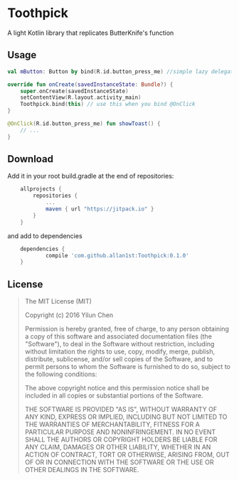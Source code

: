 # Toothpick
A light Kotlin library that replicates ButterKnife's function

## Usage
```kotlin
val mButton: Button by bind(R.id.button_press_me) //simple lazy delegation

override fun onCreate(savedInstanceState: Bundle?) {
    super.onCreate(savedInstanceState)
    setContentView(R.layout.activity_main)
    Toothpick.bind(this) // use this when you bind @OnClick
}

@OnClick(R.id.button_press_me) fun showToast() {
    // ...
}
```

## Download
Add it in your root build.gradle at the end of repositories:
```groovy
	allprojects {
		repositories {
			...
			maven { url "https://jitpack.io" }
		}
	}
```
and add to dependencies
```groovy
    dependencies {
	        compile 'com.github.allan1st:Toothpick:0.1.0'
	}
```

## License
> The MIT License (MIT)
> 
> Copyright (c) 2016 Yilun Chen
> 
> Permission is hereby granted, free of charge, to any person obtaining a copy
> of this software and associated documentation files (the "Software"), to deal
> in the Software without restriction, including without limitation the rights
> to use, copy, modify, merge, publish, distribute, sublicense, and/or sell
> copies of the Software, and to permit persons to whom the Software is
> furnished to do so, subject to the following conditions:
> 
> The above copyright notice and this permission notice shall be included in all
> copies or substantial portions of the Software.
> 
> THE SOFTWARE IS PROVIDED "AS IS", WITHOUT WARRANTY OF ANY KIND, EXPRESS OR
> IMPLIED, INCLUDING BUT NOT LIMITED TO THE WARRANTIES OF MERCHANTABILITY,
> FITNESS FOR A PARTICULAR PURPOSE AND NONINFRINGEMENT. IN NO EVENT SHALL THE
> AUTHORS OR COPYRIGHT HOLDERS BE LIABLE FOR ANY CLAIM, DAMAGES OR OTHER
> LIABILITY, WHETHER IN AN ACTION OF CONTRACT, TORT OR OTHERWISE, ARISING FROM,
> OUT OF OR IN CONNECTION WITH THE SOFTWARE OR THE USE OR OTHER DEALINGS IN THE
> SOFTWARE.
